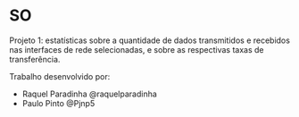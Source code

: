 # SO
 
Projeto 1: estatísticas sobre a quantidade de dados transmitidos e recebidos nas interfaces de rede selecionadas, e sobre as respectivas taxas de transferência.
 
 
Trabalho desenvolvido por:
 - Raquel Paradinha @raquelparadinha
 - Paulo Pinto @Pjnp5
